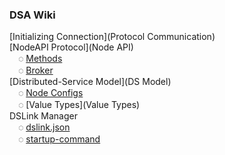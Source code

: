 ### DSA Wiki

[Initializing Connection](Protocol Communication)<br/>
[NodeAPI Protocol](Node API)<br/>
&emsp;◌ [Methods](Methods)<br/>
&emsp;◌ [Broker](Broker)<br/>
[Distributed-Service Model](DS Model)<br/>
&emsp;◌ [Node Configs](Configs)<br/>
&emsp;◌ [Value Types](Value Types)<br/>
DSLink Manager<br/>
&emsp;◌ [dslink.json](dslink.json)<br/>
&emsp;◌ [startup-command](startup-command)